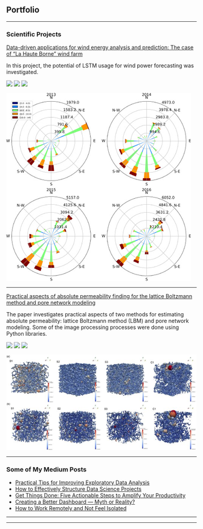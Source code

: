 ## Portfolio

---

### Scientific Projects 

[Data-driven applications for wind energy analysis and prediction: The case of “La Haute Borne” wind farm](https://www.sciencedirect.com/science/article/pii/S2772508122000382)

In this project, the potential of LSTM usage for wind power forecasting was investigated.

[![](https://img.shields.io/badge/Python-white?logo=Python)](#) [![](https://img.shields.io/badge/Jupyter-white?logo=Jupyter)](#) [![](https://img.shields.io/badge/TensorFlow-white?logo=tensorflow)](#)

<img src="images/fig1.jpg?raw=true"/>

---
[Practical aspects of absolute permeability finding for the lattice Boltzmann method and pore network modeling](https://www.sciencedirect.com/science/article/abs/pii/S0378437121005227)

The paper investigates practical aspects of two methods for estimating absolute permeability: lattice Boltzmann method (LBM) and pore network modeling. Some of the image processing processes were done using Python libraries.

[![](https://img.shields.io/badge/Python-white?logo=Python)](#) [![](https://img.shields.io/badge/Paraview-white?logo=Paraview)](#) [![](https://img.shields.io/badge/Jupyter-white?logo=Jupyter)](#)

<img src="images/fig2.jpg?raw=true"/>

---

### Some of My Medium Posts

- [Practical Tips for Improving Exploratory Data Analysis](https://towardsdatascience.com/practical-tips-for-improving-exploratory-data-analysis-1c43b3484577)
- [How to Effectively Structure Data Science Projects](https://towardsdatascience.com/how-to-effectively-structure-data-science-projects-85f717e65c75)
- [Get Things Done: Five Actionable Steps to Amplify Your Productivity](https://code.likeagirl.io/get-things-done-five-actionable-steps-to-amplify-your-productivity-9ec628499677)
- [Creating a Better Dashboard — Myth or Reality?](https://medium.com/towards-data-science/creating-a-better-dashboard-myth-or-reality-3d355b03e52c)
- [How to Work Remotely and Not Feel Isolated](https://medium.com/towards-data-science/how-to-work-remotely-and-not-feel-isolated-aa0638e9bfc0)

---




---
